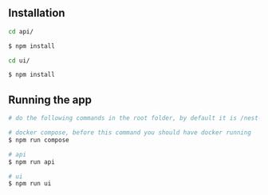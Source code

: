 ## Installation

```bash
cd api/
```

```bash
$ npm install
```

```bash
cd ui/
```

```bash
$ npm install
```

## Running the app

```bash
# do the following commands in the root folder, by default it is /nest-blog

# docker compose, before this command you should have docker running
$ npm run compose

# api
$ npm run api

# ui
$ npm run ui
```
